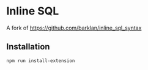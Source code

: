 # Inline SQL

A fork of https://github.com/barklan/inline_sql_syntax

## Installation

```
npm run install-extension
```
